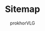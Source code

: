 ---
title: "Sitemap"
excerpt: "You can get to any page from here."
author: "prokhorVLG"

permalink: /sitemap/
layout: blank_page

page_title: "Sitemap"

page_flavor: ""
page_flavor_url: ''

page_highlight: "#ddd"
page_lower_clear: 'codexLowerClear'

page_description: "<p class='text-left'>Go Anywhere.</p>"

page_image: "/assets/images/codex/technology/compsci/computers-uts.png"
page_imageBlurb: "This is a sitemap."

page_toc: []

page_features: [
                {
                  type: 'paddingBar', init: {
                    size: '60px',
                  }
                },
                {
                  type: 'headingBar', init: {
                    id: 'heading',
                    overtitle: '',
                    title: 'Sitemap',
                    desc: 'Every page on this website.',
                  }
                },
                {
                  type: 'paddingBar', init: {
                    size: '60px',
                  }
                },
                {
                  type: 'sitemap', init: {
                    id: 'sitemap',
                  }
                },
                {
                  type: 'paddingBar', init: {
                    size: '60px',
                  }
                },
              ]
---